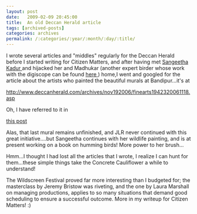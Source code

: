 ```yaml
---
layout: post
date:	2009-02-09 20:45:00
title:  An old Deccan Herald article
tags: [archived-posts]
categories: archives
permalink: /:categories/:year/:month/:day/:title/
---
```

I wrote several articles and "middles" regularly for the Deccan Herald before I started writing for Citizen Matters, and after having met <a href="http://felis.in/about.php"> Sangeetha Kadur </a> and hijacked her and Madhukar (another expert birder whose work with the digiscope can be found <a href="http://gpitta.blogspot.com/2007/12/what-is-digiscoping.html"> here </a> ) home,I
went and googled for the article about the artists who painted the beautiful murals at Bandipur...it's at


http://www.deccanherald.com/archives/nov192006/finearts1942320061118.asp


Oh, I have referred to it in 

<a href="http://deponti.livejournal.com/tag/murals"> this post </a>

Alas, that last mural remains unfinished, and JLR never continued with this great initiative....but Sangeetha continues with her wildlife painting, and is at present working on a book on humming birds! More power to her brush...


Hmm...I thought I had lost all the articles that I wrote, I realize I can hunt for them...these simple things take the Concrete Cauliflower a while to understand!

The Wildscreen Festival proved far more interesting than I budgeted for; the masterclass by Jeremy Bristow was riveting, and the one by Laura Marshall on managing productions, applies to so many situations that demand good scheduling to ensure a successful outcome. More in my writeup for Citizen Matters! :)
